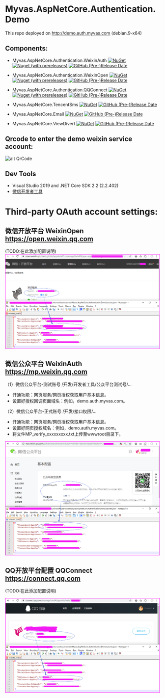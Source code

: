# Myvas.AspNetCore.Authentication.Demo
This repo deployed on http://demo.auth.myvas.com (debian.9-x64)

## Components:

- Myvas.AspNetCore.Authentication.WeixinAuth [![NuGet](https://img.shields.io/nuget/v/Myvas.AspNetCore.Authentication.WeixinAuth.svg) ![Nuget (with prereleases)](https://img.shields.io/nuget/vpre/Myvas.AspNetCore.Authentication.WeixinAuth)](https://www.nuget.org/packages/Myvas.AspNetCore.Authentication.WeixinAuth) [![GitHub (Pre-)Release Date](https://img.shields.io/github/release-date-pre/myvas/AspNetCore.Authentication.WeixinAuth?label=github)](https://github.com/myvas/AspNetCore.Authentication.WeixinAuth)

- Myvas.AspNetCore.Authentication.WeixinOpen [![NuGet](https://img.shields.io/nuget/v/Myvas.AspNetCore.Authentication.WeixinOpen.svg)](https://www.nuget.org/packages/Myvas.AspNetCore.Authentication.WeixinOpen) [![Nuget (with prereleases)](https://img.shields.io/nuget/vpre/Myvas.AspNetCore.Authentication.WeixinOpen)](https://www.nuget.org/packages/Myvas.AspNetCore.Authentication.WeixinOpen) [![GitHub (Pre-)Release Date](https://img.shields.io/github/release-date-pre/myvas/AspNetCore.Authentication.WeixinOpen?label=github)](https://github.com/myvas/AspNetCore.Authentication.WeixinOpen)

- Myvas.AspNetCore.Authentication.QQConnect [![NuGet](https://img.shields.io/nuget/v/Myvas.AspNetCore.Authentication.QQConnect.svg)](https://www.nuget.org/packages/Myvas.AspNetCore.Authentication.QQConnect) [![Nuget (with prereleases)](https://img.shields.io/nuget/vpre/Myvas.AspNetCore.Authentication.QQConnect)](https://www.nuget.org/packages/Myvas.AspNetCore.Authentication.QQConnect) [![GitHub (Pre-)Release Date](https://img.shields.io/github/release-date-pre/myvas/AspNetCore.Authentication.QQConnect?label=github)](https://github.com/myvas/AspNetCore.Authentication.QQConnect)

- Myvas.AspNetCore.TencentSms [![NuGet](https://img.shields.io/nuget/v/Myvas.AspNetCore.TencentSms.svg)](https://www.nuget.org/packages/Myvas.AspNetCore.TencentSms) [![GitHub (Pre-)Release Date](https://img.shields.io/github/release-date-pre/myvas/AspNetCore.TencentSms?label=github)](https://github.com/myvas/AspNetCore.TencentSms)

- Myvas.AspNetCore.Email [![NuGet](https://img.shields.io/nuget/v/Myvas.AspNetCore.Email.svg)](https://www.nuget.org/packages/Myvas.AspNetCore.Email) [![GitHub (Pre-)Release Date](https://img.shields.io/github/release-date-pre/myvas/AspNetCore.Email?label=github)](https://github.com/myvas/AspNetCore.Email)

- Myvas.AspNetCore.ViewDivert [![NuGet](https://img.shields.io/nuget/v/Myvas.AspNetCore.ViewDivert.svg)](https://www.nuget.org/packages/Myvas.AspNetCore.ViewDivert) [![GitHub (Pre-)Release Date](https://img.shields.io/github/release-date-pre/myvas/AspNetCore.ViewDivert?label=github)](https://github.com/myvas/AspNetCore.ViewDivert)

## Qrcode to enter the demo weixin service account:

![alt QrCode](http://mmbiz.qpic.cn/mmbiz_jpg/lPe5drS9euRQR1eCK5cGXaibHYL6vBR4pGLB34ju2hXCiaMQiayOU8w5GMfEH7WZsVNTnhLTpnzAC9xfdWuTT89OA/0)

## Dev Tools
* Visual Studio 2019 and .NET Core SDK 2.2 (2.2.402)
* [微信开发者工具](https://mp.weixin.qq.com/debug/wxadoc/dev/devtools/download.html)

# Third-party OAuth account settings:

## 微信开放平台 WeixinOpen https://open.weixin.qq.com

(TODO:在此添加配置说明)
![Screenshot](assets/secrets-WeixinOpen.png)

## 微信公众平台 WeixinAuth https://mp.weixin.qq.com

（1）微信公众平台-测试账号
/开发/开发者工具/公众平台测试号/...
- 开通功能：网页服务/网页授权获取用户基本信息。
- 设置好授权回调页面域名：例如，demo.auth.myvas.com。

（2）微信公众平台-正式账号
/开发/接口权限/...
- 开通功能：网页服务/网页授权获取用户基本信息。
- 设置好网页授权域名：例如，demo.auth.myvas.com。
- 将文件MP_verify_xxxxxxxxx.txt上传至wwwroot目录下。

![Screenshot](assets/secrets-WeixinAuth.png)

## QQ开放平台配置 QQConnect https://connect.qq.com

(TODO:在此添加配置说明)

![Screenshot](assets/secrets-QQConnect.png)

